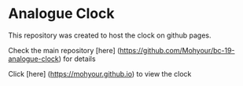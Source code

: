 # Analogue Clock

This repository was created to host the clock on github pages.

Check the main repository [here] (https://github.com/Mohyour/bc-19-analogue-clock) for details

Click [here] (https://mohyour.github.io) to view the clock
